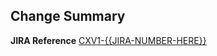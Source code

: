 ## Change Summary ##
**JIRA Reference** [CXV1-{{JIRA-NUMBER-HERE}}](https://liveops.atlassian.net/browse/CXV1-{{JIRA-NUMBER-HERE}})

